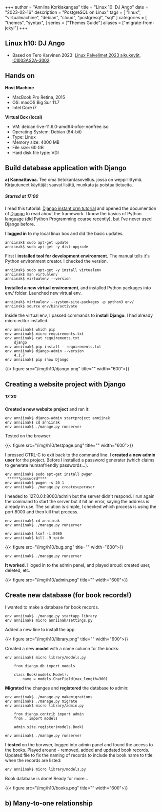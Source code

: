 +++
author = "Anniina Korkiakangas"
title = "Linux 10: DJ Ango"
date = "2023-02-16"
description = "PostgreSQL on Linux"
tags = [
    "linux",
    "virtualmachine",
    "debian",
    "cloud",
    "postgresql",
    "sql"
]
categories = [
    "themes",
    "syntax",
]
series = ["Themes Guide"]
aliases = ["migrate-from-jekyl"]
+++

## **Linux h10: DJ Ango**
- Based on Tero Karvinen 2023: [Linux Palvelimet 2023 alkukevät, ICI003AS2A-3002](https://terokarvinen.com/2023/linux-palvelimet-2023-alkukevat/).

## **Hands on**

**Host Machine**
- MacBook Pro Retina, 2015
- OS: macOS Big Sur 11.7
- Intel Core i7

**Virtual Box (local)**
- VM: debian-live-11.6.0-amd64-xfce-nonfree.iso
- Operating System: Debian (64-bit)
- Type: Linux
- Memory size: 4000 MB
- File size: 60 GB
- Hard disk file type: VDI

## **Build database application with Django**

**a) Kannattavaa.** Tee oma tietokantasovellus. jossa on weppiliittymä. Kirjautuneet käyttäjät saavat lisätä, muokata ja poistaa tietueita. 

##### **Started at 17:00**

I read this tutorial: [Django instant crm tutorial](https://terokarvinen.com/2022/django-instant-crm-tutorial/) and opened the documention of [Django](https://docs.djangoproject.com/en/4.1/) to read about the framework. I know the basics of Python language (did Python Programming course recently), but I've never used Django before. 

I **logged in** to my local linux box and did the basic updates. 

    anniinak$ sudo apt-get update
    anniinak$ sudo apt-get -y dist-upgrade

First I **installed tool for development environment.** The manual tells it's Python environment creator. I checked the version. 

    anniinak$ sudo apt-get -y install virtualenv
    anniinak$ man virtualenv
    anniinak$ virtualenv --version

**Installed a new virtual environment**, and installed Python packages into env/ folder. Launched new virtual env.

    anniinak$ virtualenv --system-site-packages -p python3 env/
    anniinak$ source env/bin/activate

Inside the virtual env, I passed commands to **install Django**. I had already micro editor installed.  

    env anniinak$ which pip
    env anniinak$ micro requirements.txt 
    env anniinak$ cat requirements.txt
        django
    env anniinak$ pip install - requirements.txt
    env anniinak$ django-admin --version
        4.1.7
    env anniinak$ pip show Django

{{< figure src="/img/h10/django.png" title="" width="600">}}

## **Creating a website project with Django**
##### 17:30

**Created a new website project** and ran it: 

    env anniinak$ django-admin startproject anniinak
    env anniinak$ cd anniinak
    env anniinak$ ./manage.py runserver

Tested on the browser:

{{< figure src="/img/h10/testpage.png" title="" width="600">}}

I pressed CTRL-C to exit back to the command line. 
I **created a new admin user** for the project. Before I installed a password generater (which claims to generate humanfriendly passwords...). 

    env anniinak$ sudo apt-get install pwgen
     ******password****
    env anniinak$ pwgen -s 20 1
    env anniinak$ ./manage.py createsuperuser

I headed to 127.0.0.1:8000/admin but the server didn't respond. I run again the command to start the server but it hit an error, saying the address is already in use. The solution is simple, I checked which process is using the port 8000 and then kill that process.

    env anniinak$ cd anniinak
    env anniinak$ ./manage.py runserver

    env anniinak$ lsof -i:8080
    env anniinak$ kill -9 <pid>

{{< figure src="/img/h10/bug.png" title="" width="600">}}

    env anniinak$ ./manage.py runserver

**It worked.** I loged in to the admin panel, and played aroud: created user, deleted, etc. 

{{< figure src="/img/h10/admin.png" title="" width="600">}}

## **Create new database (for book records!)**

I wanted to make a database for book records. 

    env anniinak$ ./manage.py startapp library
    env anniinak$ micro anniinak/settings.py
    
Added a new line to install the app:

{{< figure src="/img/h10/library.png" title="" width="600">}}

Created a new **model** with a name column for the books: 

    env anniinak$ micro library/models.py

        from django.db import models

        class Book(models.Model):
            name = models.CharField(max_length=300)


**Migrated** the changes and **registered** the database to admin: 

    env anniinak$ ./manage.py makemigrations
    env anniinak$ ./manage.py migrate
    env anniinak$ micro library/admin.py

        from django.contrib import admin
        from . import models

        admin.site.register(models.Book)

    env anniinak$ ./manage.py runserver

I **tested** on the borwser, logged into admin panel and found the access to the books. Played around - removed, added and updated book records. Updated file to fix the naming of records to include the book name to title when the records are listed:

    env anniinak$ micro library/models.py

Book database is done! Ready for more... 

{{< figure src="/img/h10/books.png" title="" width="600">}}

## **b) Many-to-one relationship**


